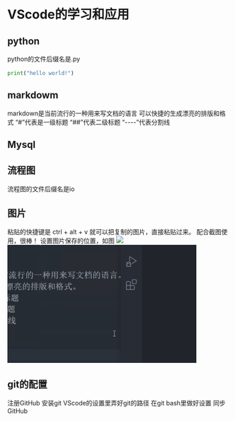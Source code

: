 # VScode的学习和应用
## python
python的文件后缀名是.py
```py
print("hello world!")
```
## markdowm
markdown是当前流行的一种用来写文档的语言
可以快捷的生成漂亮的排版和格式
“#”代表是一级标题
“##”代表二级标题
“----”代表分割线
## Mysql
## 流程图
流程图的文件后缀名是io
## 图片
粘贴的快捷键是
ctrl + alt + v
就可以把复制的图片，直接粘贴过来。
配合截图使用，很棒！
设置图片保存的位置，如图
![](2020-08-31-22-10-33.png)
![](图片/2020-08-31-22-23-18.png)

## git的配置
注册GitHub
安装git
VScode的设置里弄好git的路径
在git bash里做好设置
同步GitHub